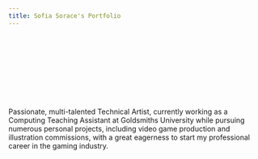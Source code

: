 ```yaml
---
title: Sofia Sorace's Portfolio
---
```


<br/><br/>

<br/><br/>

<br/><br/>

Passionate, multi-talented Technical Artist, currently working as a Computing Teaching Assistant 
at Goldsmiths University while pursuing numerous personal projects, including video game 
production and illustration commissions, with a great eagerness to start my professional career 
in the gaming industry.
